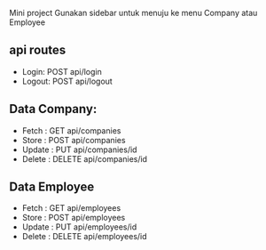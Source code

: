 Mini project
Gunakan sidebar untuk menuju ke menu Company atau Employee

## api routes
- Login: POST api/login
- Logout: POST api/logout

## Data Company:
- Fetch : GET api/companies
- Store : POST api/companies
- Update : PUT api/companies/id
- Delete : DELETE api/companies/id

## Data Employee
- Fetch : GET api/employees
- Store  : POST api/employees
- Update : PUT api/employees/id
- Delete : DELETE api/employees/id